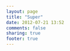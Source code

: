 ```yaml
---
layout: page
title: "Super"
date: 2012-07-21 13:52
comments: false
sharing: true
footer: true
---
```


